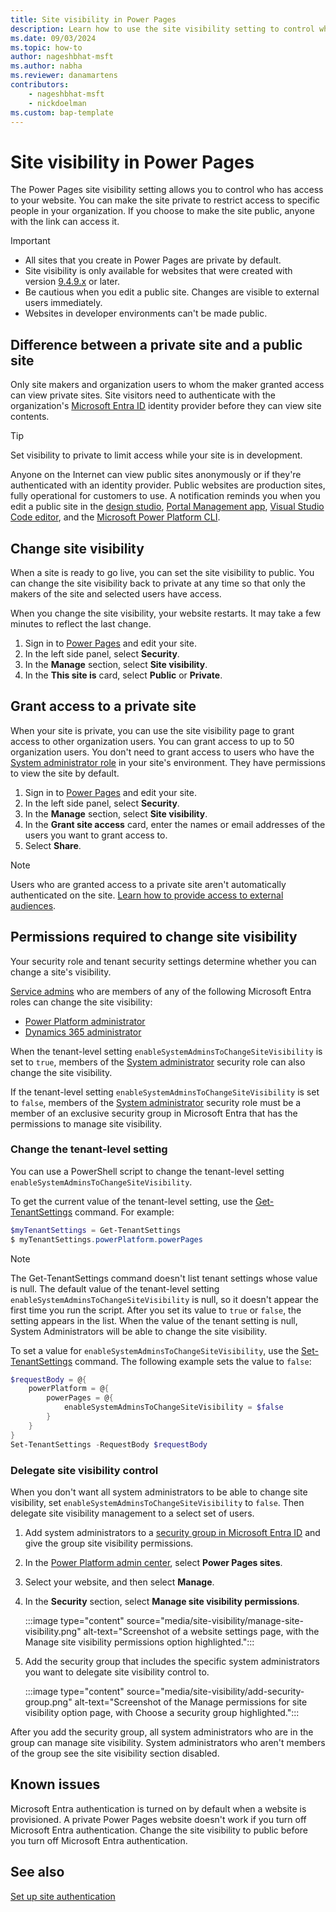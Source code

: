 ```yaml
---
title: Site visibility in Power Pages
description: Learn how to use the site visibility setting to control who has access to sites you create with Microsoft Power Pages.
ms.date: 09/03/2024
ms.topic: how-to
author: nageshbhat-msft
ms.author: nabha
ms.reviewer: danamartens
contributors:
    - nageshbhat-msft
    - nickdoelman
ms.custom: bap-template
---
```


# Site visibility in Power Pages

The Power Pages site visibility setting allows you to control who has access to your website. You can make the site private to restrict access to specific people in your organization. If you choose to make the site public, anyone with the link can access it.

> [!IMPORTANT]
>
> - All sites that you create in Power Pages are private by default.
> - Site visibility is only available for websites that were created with version [9.4.9.x](/power-platform/released-versions/portals/portalupdate949x) or later.
> - Be cautious when you edit a public site. Changes are visible to external users immediately.
> - Websites in developer environments can't be made public.

## Difference between a private site and a public site

Only site makers and organization users to whom the maker granted access can view private sites. Site visitors need to authenticate with the organization's [Microsoft Entra ID](/azure/active-directory/fundamentals/active-directory-whatis) identity provider before they can view site contents.

> [!TIP]
> Set visibility to private to limit access while your site is in development.

Anyone on the Internet can view public sites anonymously or if they're authenticated with an identity provider. Public websites are production sites, fully operational for customers to use. A notification reminds you when you edit a public site in the [design studio](../getting-started/use-design-studio.md), [Portal Management app](../configure/portal-management-app.md), [Visual Studio Code editor](../configure/vs-code-extension.md), and the [Microsoft Power Platform CLI](../configure/power-platform-cli-tutorial.md).

## Change site visibility

When a site is ready to go live, you can set the site visibility to public. You can change the site visibility back to private at any time so that only the makers of the site and selected users have access.

When you change the site visibility, your website restarts. It may take a few minutes to reflect the last change.

1. Sign in to [Power Pages](https://make.powerpages.microsoft.com/) and edit your site.
1. In the left side panel, select **Security**.
1. In the **Manage** section, select **Site visibility**.
1. In the **This site is** card, select **Public** or **Private**.

## Grant access to a private site

When your site is private, you can use the site visibility page to grant access to other organization users. You can grant access to up to 50 organization users. You don't need to grant access to users who have the [System administrator role](/power-platform/admin/security-roles-privileges) in your site's environment. They have permissions to view the site by default.

1. Sign in to [Power Pages](https://make.powerpages.microsoft.com/) and edit your site.
1. In the left side panel, select **Security**.
1. In the **Manage** section, select **Site visibility**.
1. In the **Grant site access** card, enter the names or email addresses of the users you want to grant access to.
1. Select **Share**.

> [!NOTE]
> Users who are granted access to a private site aren't automatically authenticated on the site. [Learn how to provide access to external audiences](external-access.md).

## Permissions required to change site visibility

Your security role and tenant security settings determine whether you can change a site's visibility.

[Service admins](/power-platform/admin/use-service-admin-role-manage-tenant) who are members of any of the following Microsoft Entra roles can change the site visibility:

- [Power Platform administrator](/power-platform/admin/use-service-admin-role-manage-tenant#power-platform-administrator)
- [Dynamics 365 administrator](/power-platform/admin/use-service-admin-role-manage-tenant#dynamics-365-administrator)

When the tenant-level setting `enableSystemAdminsToChangeSiteVisibility` is set to `true`, members of the [System administrator](/power-platform/admin/database-security#environments-with-a-dataverse-database) security role can also change the site visibility.

If the tenant-level setting `enableSystemAdminsToChangeSiteVisibility` is set to `false`, members of the [System administrator](/power-platform/admin/database-security#environments-with-a-dataverse-database) security role must be a member of an exclusive security group in Microsoft Entra that has the permissions to manage site visibility.

### Change the tenant-level setting

You can use a PowerShell script to change the tenant-level setting `enableSystemAdminsToChangeSiteVisibility`.

To get the current value of the tenant-level setting, use the [Get-TenantSettings](/powershell/module/microsoft.powerapps.administration.powershell/get-tenantsettings) command. For example:
>

```powershell
$myTenantSettings = Get-TenantSettings
$ myTenantSettings.powerPlatform.powerPages
```

> [!NOTE]
> The Get-TenantSettings command doesn't list tenant settings whose value is null. The default value of the tenant-level setting `enableSystemAdminsToChangeSiteVisibility` is null, so it doesn't appear the first time you run the script. After you set its value to `true` or `false`, the setting appears in the list. When the value of the tenant setting is null, System Administrators will be able to change the site visibility. 

To set a value for `enableSystemAdminsToChangeSiteVisibility`, use the [Set-TenantSettings](/powershell/module/microsoft.powerapps.administration.powershell/set-tenantsettings) command. The following example sets the value to `false`:

```powershell
$requestBody = @{
    powerPlatform = @{
        powerPages = @{
            enableSystemAdminsToChangeSiteVisibility = $false
        }
    }
}
Set-TenantSettings -RequestBody $requestBody
```

### Delegate site visibility control

When you don't want all system administrators to be able to change site visibility, set `enableSystemAdminsToChangeSiteVisibility` to `false`. Then delegate site visibility management to a select set of users.

1. Add system administrators to a [security group in Microsoft Entra ID](/azure/active-directory/fundamentals/how-to-manage-groups) and give the group site visibility permissions.
1. In the [Power Platform admin center](https://admin.powerplatform.com), select **Power Pages sites**.
1. Select your website, and then select **Manage**.
1. In the **Security** section, select **Manage site visibility permissions**.

    :::image type="content" source="media/site-visibility/manage-site-visibility.png" alt-text="Screenshot of a website settings page, with the Manage site visibility permissions option highlighted.":::

1. Add the security group that includes the specific system administrators you want to delegate site visibility control to.

    :::image type="content" source="media/site-visibility/add-security-group.png" alt-text="Screenshot of the Manage permissions for site visibility option page, with Choose a security group highlighted.":::

After you add the security group, all system administrators who are in the group can manage site visibility. System administrators who aren't members of the group see the site visibility section disabled.

## Known issues

Microsoft Entra authentication is turned on by default when a website is provisioned. A private Power Pages website doesn't work if you turn off Microsoft Entra authentication. Change the site visibility to public before you turn off Microsoft Entra authentication.

## See also

[Set up site authentication](authentication/configure-site.md)
